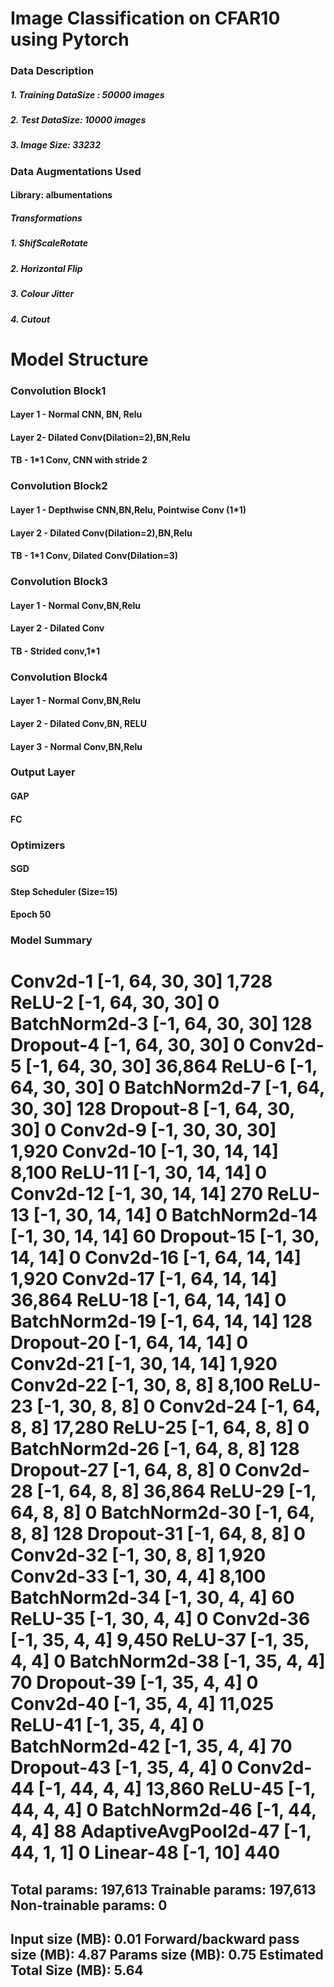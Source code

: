 # Image Classification on CFAR10 using Pytorch

### Data Description
##### 1. Training DataSize : 50000 images
##### 2. Test DataSize: 10000 images
##### 3. Image Size: 3*32*32

### Data Augmentations Used
#### Library: albumentations
##### Transformations
##### 1. ShifScaleRotate
##### 2. Horizontal Flip
##### 3. Colour Jitter
##### 4. Cutout


# Model Structure

### Convolution Block1
#### Layer 1 - Normal CNN, BN, Relu
#### Layer 2-  Dilated Conv(Dilation=2),BN,Relu
#### TB - 1*1 Conv, CNN with stride 2

### Convolution Block2
#### Layer 1 - Depthwise CNN,BN,Relu, Pointwise Conv (1*1)
#### Layer 2 - Dilated Conv(Dilation=2),BN,Relu
#### TB - 1*1 Conv, Dilated Conv(Dilation=3)

### Convolution Block3
#### Layer 1 - Normal Conv,BN,Relu
#### Layer 2 - Dilated Conv
#### TB - Strided conv,1*1

### Convolution Block4
#### Layer 1 - Normal Conv,BN,Relu
#### Layer 2 - Dilated Conv,BN, RELU
#### Layer 3 - Normal Conv,BN,Relu

### Output Layer
#### GAP
#### FC

### Optimizers
#### SGD
#### Step Scheduler (Size=15)
#### Epoch 50

### Model Summary

 Conv2d-1           [-1, 64, 30, 30]           1,728
              ReLU-2           [-1, 64, 30, 30]               0
       BatchNorm2d-3           [-1, 64, 30, 30]             128
           Dropout-4           [-1, 64, 30, 30]               0
            Conv2d-5           [-1, 64, 30, 30]          36,864
              ReLU-6           [-1, 64, 30, 30]               0
       BatchNorm2d-7           [-1, 64, 30, 30]             128
           Dropout-8           [-1, 64, 30, 30]               0
            Conv2d-9           [-1, 30, 30, 30]           1,920
           Conv2d-10           [-1, 30, 14, 14]           8,100
             ReLU-11           [-1, 30, 14, 14]               0
           Conv2d-12           [-1, 30, 14, 14]             270
             ReLU-13           [-1, 30, 14, 14]               0
      BatchNorm2d-14           [-1, 30, 14, 14]              60
          Dropout-15           [-1, 30, 14, 14]               0
           Conv2d-16           [-1, 64, 14, 14]           1,920
           Conv2d-17           [-1, 64, 14, 14]          36,864
             ReLU-18           [-1, 64, 14, 14]               0
      BatchNorm2d-19           [-1, 64, 14, 14]             128
          Dropout-20           [-1, 64, 14, 14]               0
           Conv2d-21           [-1, 30, 14, 14]           1,920
           Conv2d-22             [-1, 30, 8, 8]           8,100
             ReLU-23             [-1, 30, 8, 8]               0
           Conv2d-24             [-1, 64, 8, 8]          17,280
             ReLU-25             [-1, 64, 8, 8]               0
      BatchNorm2d-26             [-1, 64, 8, 8]             128
          Dropout-27             [-1, 64, 8, 8]               0
           Conv2d-28             [-1, 64, 8, 8]          36,864
             ReLU-29             [-1, 64, 8, 8]               0
      BatchNorm2d-30             [-1, 64, 8, 8]             128
          Dropout-31             [-1, 64, 8, 8]               0
           Conv2d-32             [-1, 30, 8, 8]           1,920
           Conv2d-33             [-1, 30, 4, 4]           8,100
      BatchNorm2d-34             [-1, 30, 4, 4]              60
             ReLU-35             [-1, 30, 4, 4]               0
           Conv2d-36             [-1, 35, 4, 4]           9,450
             ReLU-37             [-1, 35, 4, 4]               0
      BatchNorm2d-38             [-1, 35, 4, 4]              70
          Dropout-39             [-1, 35, 4, 4]               0
           Conv2d-40             [-1, 35, 4, 4]          11,025
             ReLU-41             [-1, 35, 4, 4]               0
      BatchNorm2d-42             [-1, 35, 4, 4]              70
          Dropout-43             [-1, 35, 4, 4]               0
           Conv2d-44             [-1, 44, 4, 4]          13,860
             ReLU-45             [-1, 44, 4, 4]               0
      BatchNorm2d-46             [-1, 44, 4, 4]              88
AdaptiveAvgPool2d-47             [-1, 44, 1, 1]               0
           Linear-48                   [-1, 10]             440
================================================================
Total params: 197,613
Trainable params: 197,613
Non-trainable params: 0
----------------------------------------------------------------
Input size (MB): 0.01
Forward/backward pass size (MB): 4.87
Params size (MB): 0.75
Estimated Total Size (MB): 5.64
----------------------------------------------------------------
